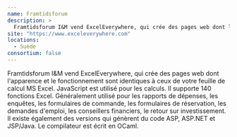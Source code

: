 ```yaml
---
name: Framtidsforum
description: >
  Framtidsforum I&M vend ExcelEverywhere, qui crée des pages web dont l'apparence et le fonctionnement sont identiques à ceux de votre feuille de calcul MS Excel.
site: "https://www.exceleverywhere.com"
locations:
  - Suède
consortium: false
---
```


Framtidsforum I&M vend ExcelEverywhere, qui crée des pages web dont l'apparence et le fonctionnement sont identiques à ceux de votre feuille de calcul MS Excel. JavaScript est utilisé pour les calculs. Il supporte 140 fonctions Excel. Généralement utilisé pour les rapports de dépenses, les enquêtes, les formulaires de commande, les formulaires de réservation, les demandes d'emploi, les conseillers financiers, le retour sur investissement. Il existe également des versions qui génèrent du code ASP, ASP.NET et JSP/Java. Le compilateur est écrit en OCaml.
